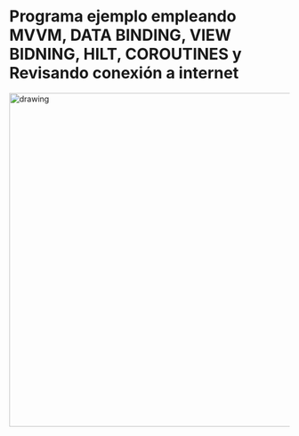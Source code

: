 # Programa ejemplo empleando MVVM, DATA BINDING, VIEW BIDNING, HILT, COROUTINES y Revisando conexión a internet

<img src="countries.mp4" alt="drawing" width="600"/>




